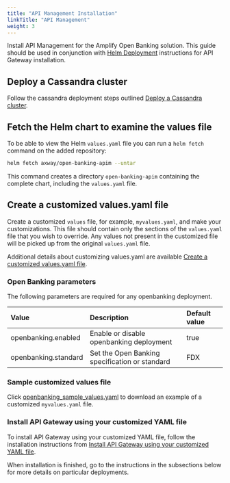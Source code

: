 ```yaml
---
title: "API Management Installation"
linkTitle: "API Management"
weight: 3
---
```

Install API Management for the Amplify Open Banking solution. This guide should be used in conjunction with [Helm Deployment](https://docs.axway.com/bundle/axway-open-docs/page/docs/apim_installation/apigw_containers/deployment_flows/axway_image_deployment/helm_deployment/index.html) instructions for API Gateway installation.

## Deploy a Cassandra cluster

Follow the cassandra deployment steps outlined [Deploy a Cassandra cluster](https://docs.axway.com/bundle/axway-open-docs/page/docs/apim_installation/apigw_containers/deployment_flows/axway_image_deployment/helm_deployment/index.html#deploy-a-cassandra-cluster).

## Fetch the Helm chart to examine the values file

To be able to view the Helm `values.yaml` file you can run a `helm fetch` command on the added repository:

```bash
helm fetch axway/open-banking-apim --untar
```

This command creates a directory `open-banking-apim` containing the complete chart, including the `values.yaml` file.

## Create a customized values.yaml file

Create a customized `values` file, for example, `myvalues.yaml`, and make your customizations. This file should contain only the sections of the `values.yaml` file that you wish to override. Any values not present in the customized file will be picked up from the original `values.yaml` file.

Additional details about customizing values.yaml are available [Create a customized values.yaml file](https://docs.axway.com/bundle/axway-open-docs/page/docs/apim_installation/apigw_containers/deployment_flows/axway_image_deployment/helm_deployment/index.html#create-a-customized-valuesyaml-file).

### Open Banking parameters

The following parameters are required for any openbanking deployment.

| Value         | Description                           | Default value  |
|:------------- |:------------------------------------- |:-------------- |
| openbanking.enabled | Enable or disable openbanking deployment | true |
| openbanking.standard | Set the Open Banking specification or standard | FDX |

### Sample customized values file

Click [openbanking_sample_values.yaml](/samples/apimanagement/openbanking_sample_values.yaml) to download an example of a customized `myvalues.yaml` file.

### Install API Gateway using your customized YAML file

To install API Gateway using your customized YAML file, follow the installation instructions from [Install API Gateway using your customized YAML file](https://docs.axway.com/bundle/axway-open-docs/page/docs/apim_installation/apigw_containers/deployment_flows/axway_image_deployment/helm_deployment/index.html#install-api-gateway-using-your-customized-yaml-file).

When installation is finished, go to the instructions in the subsections below for more details on particular deployments.
